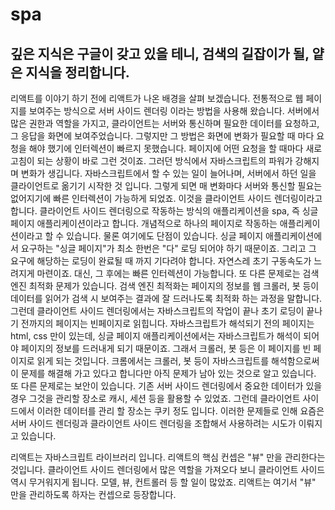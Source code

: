 # spa

## 깊은 지식은 구글이 갖고 있을 테니, 검색의 길잡이가 될, 얕은 지식을 정리합니다.

리액트를 이야기 하기 전에 리액트가 나온 배경을 살펴 보겠습니다.
전통적으로 웹 페이지를 보여주는 방식으로 서버 사이드 렌더링 이라는 방법을 사용해 왔습니다.
서버에서 많은 권한과 역할을 가지고, 클라이언트는 서버와 통신하며 필요한 데이터를 요청하고, 그 응답을 화면에 보여주었습니다.
그렇지만 그 방법은 화면에 변화가 필요할 때 마다 요청을 해야 했기에 인터렉션이 빠르지 못했습니다.
페이지에 어떤 요청을 할 때마다 새로고침이 되는 상황이 바로 그런 것이죠.
그러던 방식에서 자바스크립트의 파워가 강해지며 변화가 생깁니다.
자바스크립트에서 할 수 있는 일이 늘어나며, 서버에서 하던 일을 클라이언트로 옮기기 시작한 것 입니다.
그렇게 되면 매 변화마다 서버와 통신할 필요는 없어지기에 빠른 인터렉션이 가능하게 되었죠.
이것을 클라이언트 사이드 렌더링이라고 합니다.
클라이언트 사이드 렌더링으로 작동하는 방식의 애플리케이션을 spa, 즉 싱글 페이지 애플리케이션이라고 합니다.
개념적으로 하나의 페이지로 작동하는 애플리케이션이라고 할 수 있습니다.
물론 여기에도 단점이 있습니다.
싱글 페이지 애플리케이션에서 요구하는 "싱글 페이지"가 최소 한번은 "다" 로딩 되어야 하기 때문이죠.
그리고 그 요구에 해당하는 로딩이 완료될 때 까지 기다려야 합니다.
자연스레 초기 구동속도가 느려지게 마련이죠.
대신, 그 후에는 빠른 인터렉션이 가능합니다.
또 다른 문제로는 검색 엔진 최적화 문제가 있습니다.
검색 엔진 최적화는 페이지의 정보를 웹 크롤러, 봇 등이 데이터를 읽어가 검색 시 보여주는 결과에 잘 드러나도록 최적화 하는 과정을 말합니다.
그런데 클라이언트 사이드 렌더링에서는 자바스크립트의 작업이 끝나 초기 로딩이 끝나기 전까지의 페이지는 빈페이지로 읽힙니다.
자바스크립트가 해석되기 전의 페이지는 html, css 만이 있는데, 싱글 페이지 애플리케이션에서는 자바스크립트가 해석이 되어야 페이지의 정보를 드러내게 되기 때문이죠.
그래서 크롤러, 봇 등은 이 페이지를 빈 페이지로 읽게 되는 것입니다.
크롬에서는 크롤러, 봇 등이 자바스크립트를 해석함으로써 이 문제를 해결해 가고 있다고 합니다만 아직 문제가 남아 있는 것으로 알고 있습니다.
또 다른 문제로는 보안이 있습니다.
기존 서버 사이드 렌더링에서 중요한 데이터가 있을 경우 그것을 관리할 장소로 캐시, 세션 등을 활용할 수 있었죠.
그런데 클라이언트 사이드에서 이러한 데이터를 관리 할 장소는 쿠키 정도 입니다.
이러한 문제들로 인해 요즘은 서버 사이드 렌더링과 클라이언트 사이드 렌더링을 조합해서 사용하려는 시도가 이뤄지고 있습니다.

리액트는 자바스크립트 라이브러리 입니다.
리액트의 핵심 컨셉은 "뷰" 만을 관리한다는 것입니다.
클라이언트 사이드 렌더링에서 많은 역할을 가져오다 보니 클라이언트 사이드 역시 무거워지게 됩니다.
모델, 뷰, 컨트롤러 등 할 일이 많았죠.
리액트는 여기서 "뷰" 만을 관리하도록 하자는 컨셉으로 등장합니다.
